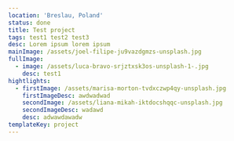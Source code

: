 ```yaml
---
location: 'Breslau, Poland'
status: done
title: Test project
tags: test1 test2 test3
desc: Lorem ipsum lorem ipsum
mainImage: /assets/joel-filipe-ju9vazdgmzs-unsplash.jpg
fullImage:
  - image: /assets/luca-bravo-srjztxsk3os-unsplash-1-.jpg
    desc: test1
hightlights:
  - firstImage: /assets/marisa-morton-tvdxczwp4qy-unsplash.jpg
    firstImageDesc: awdwadwad
    secondImage: /assets/liana-mikah-iktdocshqqc-unsplash.jpg
    secondImageDesc: wadawd
    desc: adwawdawadw
templateKey: project
---
```

